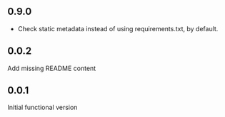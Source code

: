 ## 0.9.0

* Check static metadata instead of using requirements.txt, by default.


## 0.0.2

Add missing README content


## 0.0.1

Initial functional version
